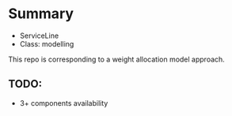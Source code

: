 # Summary
* ServiceLine
* Class: modelling

This repo is corresponding to a weight allocation model approach.

## TODO:
* 3+ components availability